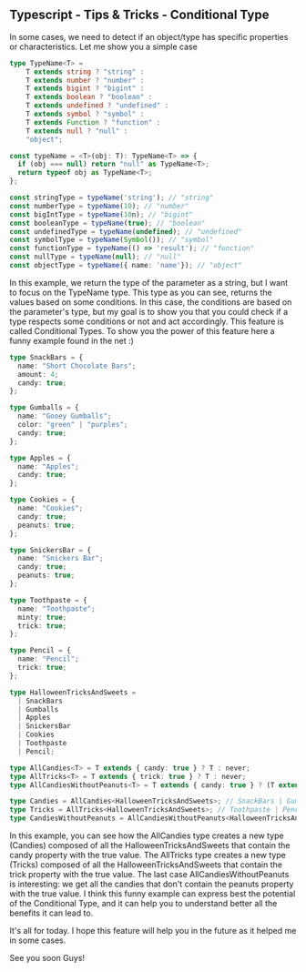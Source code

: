 ## Typescript - Tips & Tricks - Conditional Type

In some cases, we need to detect if an object/type has specific properties or characteristics.
Let me show you a simple case
```ts
type TypeName<T> =
    T extends string ? "string" :
    T extends number ? "number" :
    T extends bigint ? "bigint" :
    T extends boolean ? "boolean" :
    T extends undefined ? "undefined" :
    T extends symbol ? "symbol" :
    T extends Function ? "function" :
    T extends null ? "null" :
    "object";

const typeName = <T>(obj: T): TypeName<T> => {
  if (obj === null) return "null" as TypeName<T>;
  return typeof obj as TypeName<T>;
};

const stringType = typeName('string'); // "string"
const numberType = typeName(10); // "number"
const bigIntType = typeName(10n); // "bigint"
const booleanType = typeName(true); // "boolean"
const undefinedType = typeName(undefined); // "undefined"
const symbolType = typeName(Symbol()); // "symbol"
const functionType = typeName(() => 'result'); // "function"
const nullType = typeName(null); // "null"
const objectType = typeName({ name: 'name'}); // "object"
```
In this example, we return the type of the parameter as a string, but I want to focus on the TypeName type. This type as you can see, returns the values based on some conditions. In this case, the conditions are based on the parameter's type, but my goal is to show you that you could check if a type respects some conditions or not and act accordingly.
This feature is called Conditional Types.
To show you the power of this feature here a funny example found in the net :)
```ts
type SnackBars = {
  name: "Short Chocolate Bars";
  amount: 4;
  candy: true;
};

type Gumballs = {
  name: "Gooey Gumballs";
  color: "green" | "purples";
  candy: true;
};

type Apples = {
  name: "Apples";
  candy: true;
};

type Cookies = {
  name: "Cookies";
  candy: true;
  peanuts: true;
};

type SnickersBar = {
  name: "Snickers Bar";
  candy: true;
  peanuts: true;
};

type Toothpaste = {
  name: "Toothpaste";
  minty: true;
  trick: true;
};

type Pencil = {
  name: "Pencil";
  trick: true;
};

type HalloweenTricksAndSweets =
  | SnackBars
  | Gumballs
  | Apples
  | SnickersBar
  | Cookies
  | Toothpaste
  | Pencil;

type AllCandies<T> = T extends { candy: true } ? T : never;
type AllTricks<T> = T extends { trick: true } ? T : never;
type AllCandiesWithoutPeanuts<T> = T extends { candy: true } ? (T extends { peanuts: true } ? never : T) : never;

type Candies = AllCandies<HalloweenTricksAndSweets>; // SnackBars | Gumballs | Apples | SnickersBar | Cookies
type Tricks = AllTricks<HalloweenTricksAndSweets>; // Toothpaste | Pencil
type CandiesWithoutPeanuts = AllCandiesWithoutPeanuts<HalloweenTricksAndSweets>; // SnackBars | Gumballs | Apples
```
In this example, you can see how the AllCandies type creates a new type (Candies) composed of all the HalloweenTricksAndSweets that contain the candy property with the true value. The AllTricks type creates a new type (Tricks) composed of all the HalloweenTricksAndSweets that contain the trick property with the true value. The last case AllCandiesWithoutPeanuts is interesting: we get all the candies that don't contain the peanuts property with the true value.
I think this funny example can express best the potential of the Conditional Type, and it can help you to understand better all the benefits it can lead to.

It's all for today.
I hope this feature will help you in the future as it helped me in some cases.

See you soon Guys!